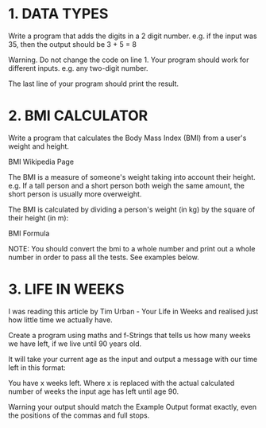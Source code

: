 # 1. DATA TYPES
Write a program that adds the digits in a 2 digit number. e.g. if the input was 35, then the output should be 3 + 5 = 8

Warning. Do not change the code on line 1. Your program should work for different inputs. e.g. any two-digit number.

The last line of your program should print the result.

# 2. BMI CALCULATOR
Write a program that calculates the Body Mass Index (BMI) from a user's weight and height.

BMI Wikipedia Page

The BMI is a measure of someone's weight taking into account their height. e.g. If a tall person and a short person both weigh the same amount, the short person is usually more overweight.

The BMI is calculated by dividing a person's weight (in kg) by the square of their height (in m):

BMI Formula

NOTE: You should convert the bmi to a whole number and print out a whole number in order to pass all the tests. See examples below.

# 3. LIFE IN WEEKS
I was reading this article by Tim Urban - Your Life in Weeks and realised just how little time we actually have.

Create a program using maths and f-Strings that tells us how many weeks we have left, if we live until 90 years old.

It will take your current age as the input and output a message with our time left in this format:

You have x weeks left.
Where x is replaced with the actual calculated number of weeks the input age has left until age 90.

Warning your output should match the Example Output format exactly, even the positions of the commas and full stops.
